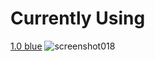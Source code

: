 # Currently Using

[1.0 blue](https://player.s-ul.eu/2IjAqxsv)
![screenshot018](https://user-images.githubusercontent.com/112648803/230088798-68e4ccb1-b04a-43b7-a5c6-6350b67e1783.jpg)
